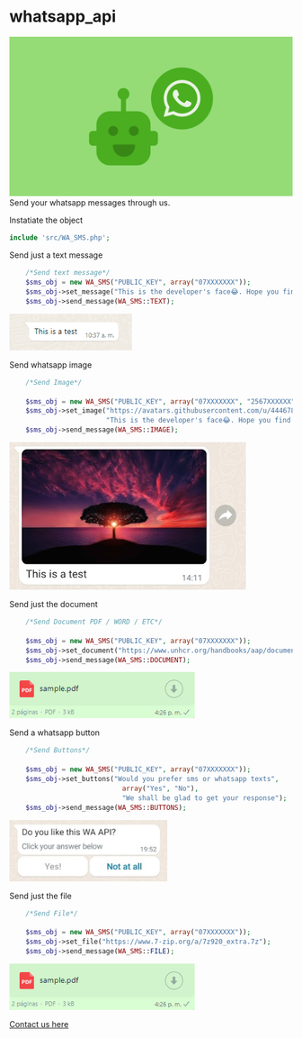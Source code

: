 # whatsapp_api
![Whatsapp SMS API](https://github.com/kwa-ug/whatsapp_api/blob/main/img/whatsapp.png?raw=true)
Send your whatsapp messages through us. 

Instatiate the object
```php
include 'src/WA_SMS.php';
```

Send just a text message
```php
	/*Send text message*/
	$sms_obj = new WA_SMS("PUBLIC_KEY", array("07XXXXXXX"));
	$sms_obj->set_message("This is the developer's face😂. Hope you find his file 📁");
	$sms_obj->send_message(WA_SMS::TEXT);
```
![Whatsapp Text Message Sample](https://github.com/kwa-ug/whatsapp_api/blob/main/img/text.png?raw=true)

Send whatsapp image
```php
	/*Send Image*/

	$sms_obj = new WA_SMS("PUBLIC_KEY", array("07XXXXXXX", "2567XXXXXX"));
	$sms_obj->set_image("https://avatars.githubusercontent.com/u/44467800?s=48&v=4",
						"This is the developer's face😂. Hope you find his file 📁");
	$sms_obj->send_message(WA_SMS::IMAGE);
```
![Whatsapp Image Message Sample](https://github.com/kwa-ug/whatsapp_api/blob/main/img/image.png?raw=true)

Send just the document
```php
	/*Send Document PDF / WORD / ETC*/

	$sms_obj = new WA_SMS("PUBLIC_KEY", array("07XXXXXXX"));
	$sms_obj->set_document("https://www.unhcr.org/handbooks/aap/documents/UNHCR_AAPTool_CT_Engaging%20with%20Communities%20via%20Whatsapp.pdf");
	$sms_obj->send_message(WA_SMS::DOCUMENT);
```
![Whatsapp Document Message Sample](https://github.com/kwa-ug/whatsapp_api/blob/main/img/pdf.png?raw=true)

Send a whatsapp button
```php
	/*Send Buttons*/

	$sms_obj = new WA_SMS("PUBLIC_KEY", array("07XXXXXXX"));
	$sms_obj->set_buttons("Would you prefer sms or whatsapp texts",
							array("Yes", "No"), 
							"We shall be glad to get your response");
	$sms_obj->send_message(WA_SMS::BUTTONS);
```
![Whatsapp Button Message Sample](https://github.com/kwa-ug/whatsapp_api/blob/main/img/buttons.png?raw=true)

Send just the file
```php
	/*Send File*/

	$sms_obj = new WA_SMS("PUBLIC_KEY", array("07XXXXXXX"));
	$sms_obj->set_file("https://www.7-zip.org/a/7z920_extra.7z");
	$sms_obj->send_message(WA_SMS::FILE);
```
![Whatsapp File Message Sample](https://github.com/kwa-ug/whatsapp_api/blob/main/img/pdf.png?raw=true)

<a href="https://kwaug.com">Contact us here</a>